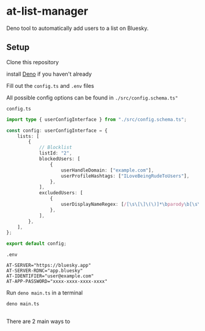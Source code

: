 # at-list-manager
Deno tool to automatically add users to a list on Bluesky.
## Setup

Clone this repository

install [Deno](https://deno.com/) if you haven't already

Fill out the `config.ts` and `.env` files 

All possible config options can be found in `./src/config.schema.ts"`

`config.ts`
```ts
import type { userConfigInterface } from "./src/config.schema.ts";

const config: userConfigInterface = {
    lists: [
        {
            // Blocklist
            listId: "2",
            blockedUsers: [
                {
                    userHandleDomain: ["example.com"],
                    userProfileHashtags: ["ILoveBeingRudeToUsers"],
                },
            ],
            excludedUsers: [
                {
                    userDisplayNameRegex: [/[\s\[\]\(\)]*\bparody\b[\s\[\]\(\)]*/i],
                },
            ],
        },
    ],
};

export default config;
```
`.env`
```env
AT-SERVER="https://bluesky.app"
AT-SERVER-RDNC="app.bluesky"
AT-IDENTIFIER="user@example.com"
AT-APP-PASSWORD="xxxx-xxxx-xxxx-xxxx"
```

Run `deno main.ts` in a terminal
```fish
deno main.ts
```

## 

There are 2 main ways to 